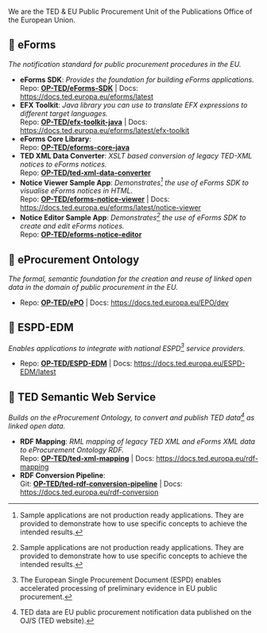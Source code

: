 We are the TED & EU Public Procurement Unit of the Publications Office of the European Union. 

## :diamond_shape_with_a_dot_inside: eForms
_The notification standard for public procurement procedures in the EU._

- **eForms SDK**: _Provides the foundation for building eForms applications._  
  Repo: [**OP-TED/eForms-SDK**](https://github.com/OP-TED/eForms-SDK) | Docs: https://docs.ted.europa.eu/eforms/latest
- **EFX Toolkit**: _Java library you can use to translate EFX expressions to different target languages._  
  Repo: [**OP-TED/efx-toolkit-java**]() | Docs: https://docs.ted.europa.eu/eforms/latest/efx-toolkit
- **eForms Core Library**:  
  Repo: [**OP-TED/eforms-core-java**]()
- **TED XML Data Converter**: _XSLT based conversion of legacy TED-XML notices to eForms notices._  
  Repo: [**OP-TED/ted-xml-data-converter**](https://github.com/OP-TED/ted-xml-data-converter)
- **Notice Viewer Sample App**: _Demonstrates[^samples] the use of eForms SDK to visualise eForms notices in HTML._  
  Repo: **[OP-TED/eforms-notice-viewer]()** | Docs: https://docs.ted.europa.eu/eforms/latest/notice-viewer
- **Notice Editor Sample App**: _Demonstrates[^samples] the use of eForms SDK to create and edit eForms notices._  
  Repo: [**OP-TED/eforms-notice-editor**](https://github.com/OP-TED/eforms-notice-editor)

[^samples]: Sample applications are not production ready applications. They are provided to demonstrate how to use specific concepts to achieve the intended results.

## :diamond_shape_with_a_dot_inside: eProcurement Ontology
_The formal, semantic foundation for the creation and reuse of linked open data in the domain of public procurement in the EU._
- Repo: [**OP-TED/ePO**](https://github.com/OP-TED/ePO) | Docs: https://docs.ted.europa.eu/EPO/dev

## :diamond_shape_with_a_dot_inside: ESPD-EDM
_Enables applications to integrate with national ESPD[^espd] service providers._
[^espd]: The European Single Procurement Document (ESPD) enables accelerated processing of preliminary evidence in EU public procurement.
- Repo: [**OP-TED/ESPD-EDM**](https://github.com/OP-TED/ESPD-EDM) | Docs: https://docs.ted.europa.eu/ESPD-EDM/latest

## :diamond_shape_with_a_dot_inside: TED Semantic Web Service
_Builds on the eProcurement Ontology, to convert and publish TED data[^ted-data] as linked open data._

[^ted-data]: TED data are EU public procurement notification data published on the OJ/S (TED website).

- **RDF Mapping**: _RML mapping of legacy TED XML and eForms XML data to eProcurement Ontology RDF._  
  Repo: [**OP-TED/ted-xml-mapping**](https://github.com/OP-TED/ted-xml-data-converter) | Docs: https://docs.ted.europa.eu/rdf-mapping
- **RDF Conversion Pipeline**:  
  Git: [**OP-TED/ted-rdf-conversion-pipeline**](https://github.com/OP-TED/ted-rdf-conversion-pipeline) | Docs: https://docs.ted.europa.eu/rdf-conversion

<!--

**Here are some ideas to get you started:**

🙋‍♀️ A short introduction - what is your organization all about?
🌈 Contribution guidelines - how can the community get involved?
👩‍💻 Useful resources - where can the community find your docs? Is there anything else the community should know?
🍿 Fun facts - what does your team eat for breakfast?
🧙 Remember, you can do mighty things with the power of [Markdown](https://docs.github.com/github/writing-on-github/getting-started-with-writing-and-formatting-on-github/basic-writing-and-formatting-syntax)
-->

